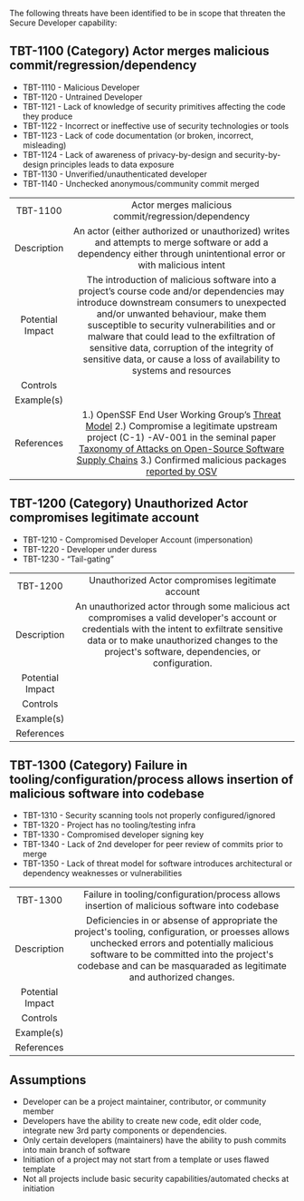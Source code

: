 The following threats have been identified to be in scope that threaten the Secure Developer capability:

## TBT-1100 (Category) Actor merges malicious commit/regression/dependency
- TBT-1110 - Malicious Developer
- TBT-1120 - Untrained Developer
- TBT-1121 - Lack of knowledge of security primitives affecting the code they produce
- TBT-1122 - Incorrect or ineffective use of security technologies or tools
- TBT-1123 - Lack of code documentation (or broken, incorrect, misleading)
- TBT-1124 - Lack of awareness of privacy-by-design and security-by-design principles leads to data exposure
- TBT-1130 - Unverified/unauthenticated developer
- TBT-1140 - Unchecked anonymous/community commit merged

|             |                                                            |  
| :------:    | :--------------------------------------------------------: | 
|    TBT-1100 |    Actor merges malicious commit/regression/dependency     | 
| Description | An actor (either authorized or unauthorized) writes and attempts to merge software or add a dependency either through unintentional error or with malicious intent |  
| Potential Impact | The introduction of malicious software into a project’s course code and/or dependencies may introduce downstream consumers to unexpected and/or unwanted behaviour, make them susceptible to security vulnerabilities and or malware that could lead to the exfiltration of sensitive data, corruption of the integrity of sensitive data, or cause a loss of availability to systems and resources |      
|    Controls     |         |
|    Example(s)     |         |
|    References     | 1.) OpenSSF End User Working Group’s [Threat Model](https://docs.google.com/document/d/1lLCsT0a5vp6FcvquWPzx8AzhFMORyw-4rd9WSyUO9zI/edit) 2.) Compromise a legitimate upstream project (C-1) -AV-001 in the seminal paper [Taxonomy of Attacks on Open-Source Software Supply Chains](https://ieeexplore.ieee.org/abstract/document/10179304) 3.) Confirmed malicious packages [reported by OSV](https://osv.dev/list?q=MAL)        |



  
## TBT-1200 (Category) Unauthorized Actor compromises legitimate account
- TBT-1210 - Compromised Developer Account (impersonation) 
- TBT-1220 - Developer under duress
- TBT-1230 - “Tail-gating”

|             |                                                            |
| :--------:  | :--------------------------------------------------------: | 
|    TBT-1200 |  Unauthorized Actor compromises legitimate account    | 
| Description | An unauthorized actor through some malicious act compromises a valid developer's account or credentials with the intent to exfiltrate sensitive data or to make unauthorized changes to the project's software, dependencies, or configuration.  |  
| Potential Impact |   |      
|    Controls     |         |
|    Example(s)     |         |
|    References     |

## TBT-1300 (Category) Failure in tooling/configuration/process allows insertion of malicious software into codebase
- TBT-1310 - Security scanning tools not properly configured/ignored
- TBT-1320 - Project has no tooling/testing infra
- TBT-1330 - Compromised developer signing key
- TBT-1340 - Lack of 2nd developer for peer review of commits prior to merge
- TBT-1350 - Lack of threat model for software introduces architectural or dependency weaknesses or vulnerabilities

|             |                                                            | 
| :------:    | :--------------------------------------------------------: | 
|    TBT-1300 |    Failure in tooling/configuration/process allows insertion of malicious software into codebase    | 
| Description | Deficiencies in or absense of appropriate the project's tooling, configuration, or proesses allows unchecked errors and potentially malicious software to be committed into the project's codebase and can be masquaraded as legitimate and authorized changes.  |  
| Potential Impact |   |      
|    Controls     |         |
|    Example(s)     |         |
|    References     | 

## Assumptions
- Developer can be a project maintainer, contributor, or community member
- Developers have the ability to create new code, edit older code, integrate new 3rd party components or dependencies.  
- Only certain developers (maintainers) have the ability to push commits into main branch of software
- Initiation of a project may not start from a template or uses flawed template
- Not all projects include basic security capabilities/automated checks at initiation

